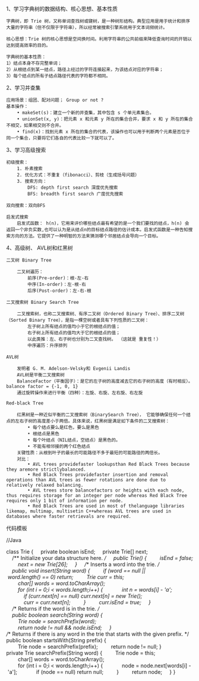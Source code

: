 1、学习字典树的数据结构、核心思想、基本性质

	字典树，即 Trie 树，又称单词查找树或键树，是一种树形结构。典型应用是用于统计和排序大量的字符串（但不仅限于字符串），所以经常被搜索引擎系统用于文本词频统计。

	核心思想：Trie 树的核心思想是空间换时间。利用字符串的公共前缀来降低查询时间的开销以达到提高效率的目的。

	字典树的基本性质：
	1）结点本身不存完整单词；
	2）从根结点到某一结点，路径上经过的字符连接起来，为该结点对应的字符串；
	3）每个结点的所有子结点路径代表的字符都不相同。
	
2、学习并查集

	应用场景：组团、配对问题； Group or not ?
	基本操作：
		• makeSet(s)：建立一个新的并查集，其中包含 s 个单元素集合。
		• unionSet(x, y)：把元素 x 和元素 y 所在的集合合并，要求 x 和 y 所在的集合不相交，如果相交则不合并。
		• find(x)：找到元素 x 所在的集合的代表，该操作也可以用于判断两个元素是否位于同一个集合，只要将它们各自的代表比较一下就可以了。
		
3、学习高级搜索

	初级搜索：
		1. 朴素搜索
		2. 优化方式：不重复（fibonacci）、剪枝（生成括号问题）
		3. 搜索方向：
			DFS: depth first search 深度优先搜索
			BFS: breadth first search 广度优先搜索
			
	双向搜索：双向BFS
		
	启发式搜索
		启发式函数： h(n)，它用来评价哪些结点最有希望的是一个我们要找的结点，h(n) 会返回一个非负实数,也可以认为是从结点n的目标结点路径的估计成本。启发式函数是一种告知搜索方向的方法。它提供了一种明智的方法来猜测哪个邻居结点会导向一个目标。
		
4、高级树、 AVL树和红黑树		

	二叉树 Binary Tree
	
		二叉树遍历：
			前序(Pre-order)：根-左-右
			中序(In-order)：左-根-右
			后序(Post-order)：左-右-根
			
	二叉搜索树 Binary Search Tree	
	
		二叉搜索树，也称二叉搜索树、有序二叉树（Ordered Binary Tree）、排序二叉树（Sorted Binary Tree），是指一棵空树或者具有下列性质的二叉树：
			左子树上所有结点的值均小于它的根结点的值；
			右子树上所有结点的值均大于它的根结点的值；
			以此类推：左、右子树也分别为二叉查找树。 （这就是 重复性！）
			中序遍历：升序排列
			
	AVL树
	
		发明者 G. M. Adelson-Velsky和 Evgenii Landis
		AVL树是平衡二叉搜索树
		BalanceFactor（平衡因子）：是它的左子树的高度减去它的右子树的高度（有时相反）。balance factor = {-1, 0, 1}
		通过旋转操作来进行平衡（四种）：左旋、右旋、左右旋、右左旋
		
	Red-black Tree
	
		红黑树是一种近似平衡的二叉搜索树（BinarySearch Tree）， 它能够确保任何一个结点的左右子树的高度差小于两倍。具体来说，红黑树是满足如下条件的二叉搜索树：
			• 每个结点要么是红色，要么是黑色
			• 根结点是黑色
			• 每个叶结点（NIL结点，空结点）是黑色的。
			• 不能有相邻接的两个红色结点
		关键性质：从根到叶子的最长的可能路径不多于最短的可能路径的两倍长。
		对比：
			• AVL trees providefaster lookupsthan Red Black Trees because they aremore strictlybalanced.
			• Red Black Trees providefaster insertion and removal operations than AVL trees as fewer rotations are done due to relatively relaxed balancing.
			• AVL trees store balancefactors or heights with each node, thus requires storage for an integer per node whereas Red Black Tree requires only 1 bit of information per node.
			• Red Black Trees are used in most of thelanguage libraries likemap, multimap, multisetin C++whereas AVL trees are used in databases where faster retrievals are required.



代码模板

//Java


class Trie {
    private boolean isEnd;
    private Trie[] next;
    /** Initialize your data structure here. */
    public Trie() {
        isEnd = false;
        next = new Trie[26];
    }
    /** Inserts a word into the trie. */
    public void insert(String word) {
        if (word == null || word.length() == 0) return;
        Trie curr = this;
        char[] words = word.toCharArray();
        for (int i = 0;i < words.length;i++) {
            int n = words[i] - 'a';
            if (curr.next[n] == null) curr.next[n] = new Trie();
            curr = curr.next[n];
        }
        curr.isEnd = true;
    }
    /** Returns if the word is in the trie. */
    public boolean search(String word) {
        Trie node = searchPrefix(word);
        return node != null && node.isEnd;
    }
	/** Returns if there is any word in the trie that starts with the given prefix. */
	public boolean startsWith(String prefix) {
	        Trie node = searchPrefix(prefix);
	        return node != null;
	}
	private Trie searchPrefix(String word) {
	        Trie node = this;
	        char[] words = word.toCharArray();
	        for (int i = 0;i < words.length;i++) {
	            node = node.next[words[i] - 'a'];
	            if (node == null) return null;
	        }
	        return node;
	    }
	}
